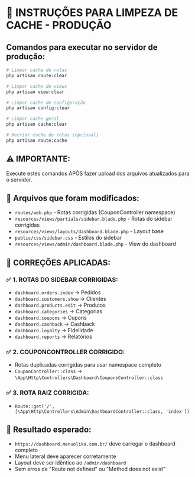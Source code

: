 # 🧹 INSTRUÇÕES PARA LIMPEZA DE CACHE - PRODUÇÃO

## Comandos para executar no servidor de produção:

```bash
# Limpar cache de rotas
php artisan route:clear

# Limpar cache de views
php artisan view:clear

# Limpar cache de configuração
php artisan config:clear

# Limpar cache geral
php artisan cache:clear

# Recriar cache de rotas (opcional)
php artisan route:cache
```

## ⚠️ IMPORTANTE:
Execute estes comandos APÓS fazer upload dos arquivos atualizados para o servidor.

## 📁 Arquivos que foram modificados:
- `routes/web.php` - Rotas corrigidas (CouponController namespace)
- `resources/views/partials/sidebar.blade.php` - Rotas do sidebar corrigidas
- `resources/views/layouts/dashboard.blade.php` - Layout base
- `public/css/sidebar.css` - Estilos do sidebar
- `resources/views/admin/dashboard.blade.php` - View do dashboard

## 🔧 CORREÇÕES APLICADAS:

### ✅ 1. ROTAS DO SIDEBAR CORRIGIDAS:
- `dashboard.orders.index` → Pedidos
- `dashboard.customers.show` → Clientes  
- `dashboard.products.edit` → Produtos
- `dashboard.categories` → Categorias
- `dashboard.coupons` → Cupons
- `dashboard.cashback` → Cashback
- `dashboard.loyalty` → Fidelidade
- `dashboard.reports` → Relatórios

### ✅ 2. COUPONCONTROLLER CORRIGIDO:
- Rotas duplicadas corrigidas para usar namespace completo
- `CouponController::class` → `\App\Http\Controllers\Dashboard\CouponsController::class`

### ✅ 3. ROTA RAIZ CORRIGIDA:
- `Route::get('/', [\App\Http\Controllers\Admin\DashboardController::class, 'index'])`

## 🎯 Resultado esperado:
- `https://dashboard.menuolika.com.br/` deve carregar o dashboard completo
- Menu lateral deve aparecer corretamente
- Layout deve ser idêntico ao `/admin/dashboard`
- Sem erros de "Route not defined" ou "Method does not exist"